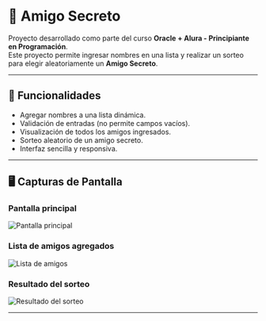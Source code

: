 # 🎁 Amigo Secreto

Proyecto desarrollado como parte del curso **Oracle + Alura - Principiante en Programación**.  
Este proyecto permite ingresar nombres en una lista y realizar un sorteo para elegir aleatoriamente un **Amigo Secreto**.

---

## 🚀 Funcionalidades

- Agregar nombres a una lista dinámica.
- Validación de entradas (no permite campos vacíos).
- Visualización de todos los amigos ingresados.
- Sorteo aleatorio de un amigo secreto.
- Interfaz sencilla y responsiva.

---

## 🖥️ Capturas de Pantalla

### Pantalla principal
![Pantalla principal](https://i.postimg.cc/cLnqL1VL/CAPTURA-JUEGO.png)

### Lista de amigos agregados
![Lista de amigos](https://i.postimg.cc/pdfgKGVN/DIGITE-NOMBRE.png)

### Resultado del sorteo
![Resultado del sorteo](https://i.postimg.cc/9f56R5ht/EL-AMIGO-SECRETO-ES.png)

---



